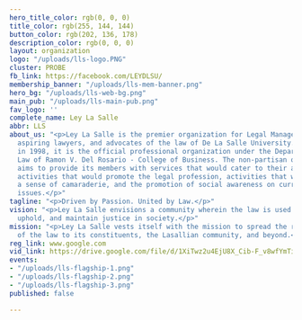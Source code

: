 ```yaml
---
hero_title_color: rgb(0, 0, 0)
title_color: rgb(255, 144, 144)
button_color: rgb(202, 136, 178)
description_color: rgb(0, 0, 0)
layout: organization
logo: "/uploads/lls-logo.PNG"
cluster: PROBE
fb_link: https://facebook.com/LEYDLSU/
membership_banner: "/uploads/lls-mem-banner.png"
hero_bg: "/uploads/lls-web-bg.png"
main_pub: "/uploads/lls-main-pub.png"
fav_logo: ''
complete_name: Ley La Salle
abbr: LLS
about_us: "<p>Ley La Salle is the premier organization for Legal Management students,
  aspiring lawyers, and advocates of the law of De La Salle University. Established
  in 1998, it is the official professional organization under the Department of Commercial
  Law of Ramon V. Del Rosario - College of Business. The non-partisan organization
  aims to provide its members with services that would cater to their academic needs,
  activities that would promote the legal profession, activities that would promote
  a sense of camaraderie, and the promotion of social awareness on current and relevant
  issues.</p>"
tagline: "<p>Driven by Passion. United by Law.</p>"
vision: "<p>Ley La Salle envisions a community wherein the law is used to promote,
  uphold, and maintain justice in society.</p>"
mission: "<p>Ley La Salle vests itself with the mission to spread the rhyme and reason
  of the law to its constituents, the Lasallian community, and beyond.</p>"
reg_link: www.google.com
vid_link: https://drive.google.com/file/d/1XiTwz2u4EjU8X_Cib-F_v8wfYmTieTMY/preview
events:
- "/uploads/lls-flagship-1.png"
- "/uploads/lls-flagship-2.png"
- "/uploads/lls-flagship-3.png"
published: false

---
```

